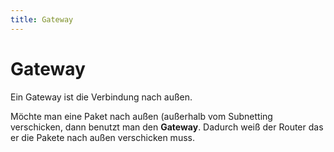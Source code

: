 ```yaml
---
title: Gateway
---
```


# Gateway

Ein Gateway ist die Verbindung nach außen.

Möchte man eine Paket nach außen (außerhalb vom Subnetting verschicken, dann benutzt man den **Gateway**. Dadurch weiß der Router das er die Pakete nach außen verschicken muss.
